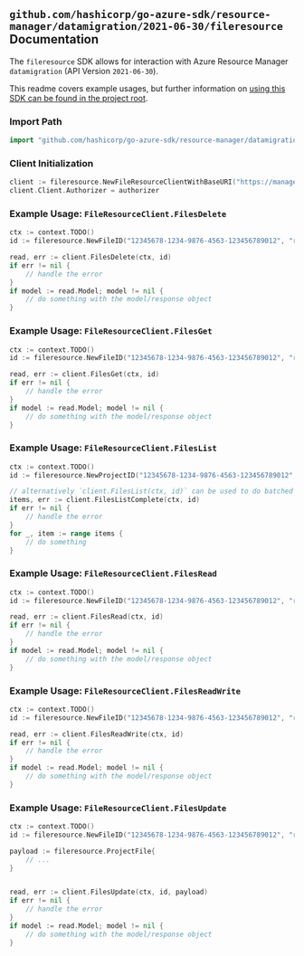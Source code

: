 
## `github.com/hashicorp/go-azure-sdk/resource-manager/datamigration/2021-06-30/fileresource` Documentation

The `fileresource` SDK allows for interaction with Azure Resource Manager `datamigration` (API Version `2021-06-30`).

This readme covers example usages, but further information on [using this SDK can be found in the project root](https://github.com/hashicorp/go-azure-sdk/tree/main/docs).

### Import Path

```go
import "github.com/hashicorp/go-azure-sdk/resource-manager/datamigration/2021-06-30/fileresource"
```


### Client Initialization

```go
client := fileresource.NewFileResourceClientWithBaseURI("https://management.azure.com")
client.Client.Authorizer = authorizer
```


### Example Usage: `FileResourceClient.FilesDelete`

```go
ctx := context.TODO()
id := fileresource.NewFileID("12345678-1234-9876-4563-123456789012", "resourceGroupValue", "serviceValue", "projectValue", "fileValue")

read, err := client.FilesDelete(ctx, id)
if err != nil {
	// handle the error
}
if model := read.Model; model != nil {
	// do something with the model/response object
}
```


### Example Usage: `FileResourceClient.FilesGet`

```go
ctx := context.TODO()
id := fileresource.NewFileID("12345678-1234-9876-4563-123456789012", "resourceGroupValue", "serviceValue", "projectValue", "fileValue")

read, err := client.FilesGet(ctx, id)
if err != nil {
	// handle the error
}
if model := read.Model; model != nil {
	// do something with the model/response object
}
```


### Example Usage: `FileResourceClient.FilesList`

```go
ctx := context.TODO()
id := fileresource.NewProjectID("12345678-1234-9876-4563-123456789012", "resourceGroupValue", "serviceValue", "projectValue")

// alternatively `client.FilesList(ctx, id)` can be used to do batched pagination
items, err := client.FilesListComplete(ctx, id)
if err != nil {
	// handle the error
}
for _, item := range items {
	// do something
}
```


### Example Usage: `FileResourceClient.FilesRead`

```go
ctx := context.TODO()
id := fileresource.NewFileID("12345678-1234-9876-4563-123456789012", "resourceGroupValue", "serviceValue", "projectValue", "fileValue")

read, err := client.FilesRead(ctx, id)
if err != nil {
	// handle the error
}
if model := read.Model; model != nil {
	// do something with the model/response object
}
```


### Example Usage: `FileResourceClient.FilesReadWrite`

```go
ctx := context.TODO()
id := fileresource.NewFileID("12345678-1234-9876-4563-123456789012", "resourceGroupValue", "serviceValue", "projectValue", "fileValue")

read, err := client.FilesReadWrite(ctx, id)
if err != nil {
	// handle the error
}
if model := read.Model; model != nil {
	// do something with the model/response object
}
```


### Example Usage: `FileResourceClient.FilesUpdate`

```go
ctx := context.TODO()
id := fileresource.NewFileID("12345678-1234-9876-4563-123456789012", "resourceGroupValue", "serviceValue", "projectValue", "fileValue")

payload := fileresource.ProjectFile{
	// ...
}


read, err := client.FilesUpdate(ctx, id, payload)
if err != nil {
	// handle the error
}
if model := read.Model; model != nil {
	// do something with the model/response object
}
```

